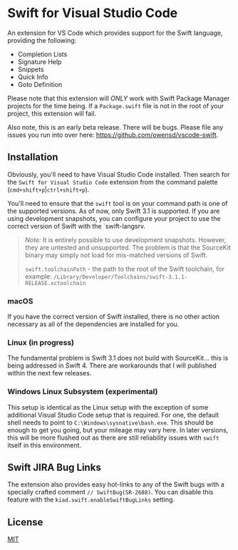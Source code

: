 # Swift for Visual Studio Code

An extension for VS Code which provides support for the Swift language, providing the following:

  * Completion Lists
  * Signature Help
  * Snippets
  * Quick Info
  * Goto Definition

Please note that this extension will *ONLY* work with Swift Package Manager projects for the time
being. If a `Package.swift` file is not in the root of your project, this extension will fail.

Also note, this is an early beta release. There will be bugs. Please file any issues you run into
over here: https://github.com/owensd/vscode-swift.

## Installation

Obviously, you'll need to have Visual Studio Code installed. Then search for the `Swift for Visual
Studio Code` extension from the command palette (`cmd+shift+p`|`ctrl+shift+p`).

You'll need to ensure that the `swift` tool is on your command path is one of the supported
versions. As of now, only Swift 3.1 is supported. If you are using development snapshots, you can
configure your project to use the correct version of Swift with the `swift-langsrv.

> _Note:_ It is entirely possible to use development snapshots. However, they are untested and
> unsupported. The problem is that the SourceKit binary may simply not load for mis-matched versions
> of Swift.
>
>   `swift.toolchainPath` - the path to the root of the Swift toolchain, for example:
>                           `/Library/Developer/Toolchains/swift-3.1.1-RELEASE.xctoolchain`

### macOS

If you have the correct version of Swift installed, there is no other action necessary as all of the
dependencies are installed for you.


### Linux (in progress)

The fundamental problem is Swift 3.1 does not build with SourceKit... this is being addressed in
Swift 4. There are workarounds that I will published within the next few releases.

### Windows Linux Subsystem (experimental)

This setup is identical as the Linux setup with the exception of some additional Visual Studio Code
setup that is required. For one, the default shell needs to point to `C:\Windows\sysnative\bash.exe`.
This should be enough to get you going, but your mileage may vary here. In later versions, this will
be more flushed out as there are still reliability issues with `swift` itself in this environment.

## Swift JIRA Bug Links

The extension also provides easy hot-links to any of the Swift bugs with a specially crafted comment
`// SwiftBug(SR-2688)`. You can disable this feature with the `kiad.swift.enableSwiftBugLinks`
setting.

## License
[MIT](LICENSE)